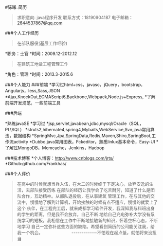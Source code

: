 #陈曦_简历
>求职意向: java程序开发
>联系方式：18190904187
>电子邮箱：2644537867@qq.com
>

###个人工作经历
>在部队服役(基层工作经验)

*职务：士官
*时间：2009.12-2012.12


>在建筑工地做工程管理工作

*角色：管理
*时间：2013.3-2015.6

###个人能力
###前端
*学习过html+css，javasc，jQuery，bootstrap，Angularjs，less,Sass,JSON
*Ajax,KnockOut,ECMAScript6,Backbone,Webpack,Node.js+Express,
*了解前端开发规范，一些前端工具



###后端

*熟练javaSE
*学习过
*jsp,servlet,javabean,jdbc,mysql/Oracle（SQL，PL\SQL）
*struts2,hibernate4,spring4,Mybaits,WebService,Svn,java常用算法，数据结构
*SpringMvc,Jpa,SpringData,Redis,Maven,Shiro,SpringBoot,工作流activity
*Dubbo,java常用图表，Fckeditor，熟悉linlux基本命令，Easy-UI
*了解过MongoDB，Memcache，Jenkins，Hadoop

###技术博客
*个人博客：http://www.cnblogs.com/jrts/
*Github:github.com/Frankhas/



###个人评价
>在高中的时候就想当兵入伍，在大二的时候终于下定决心，放弃安逸的生活，去部队接受历练
在部队的经历让我学会了吃苦耐劳，知道了什么是团队合作，互助精神。从部队退役后，在从事建筑
管理工作，在与其他的交流中，慢慢地了解到计算机，开始接触的时候有点不适应，慢慢的就爱上了这个
伙伴，在工程完工后，就来成都学习软件开发，我深知我与科班出身的学生的距离，但是我不会放弃，自己不断
地给自己充电弥补大学没有系统学习的短板，我相信在工作中不断地接触新的知识，怀着空杯心态，不断地学习
自己一定弥补这些方面的缺陷。希望看到简历的公司能关注我，给我一个机会。
                        -------------不怕现在起点低，就怕将来没担当
